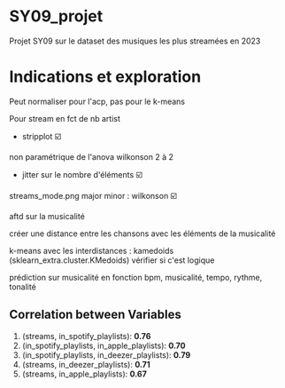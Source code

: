 # SY09_projet

Projet SY09 sur le dataset des musiques les plus streamées en 2023 


# Indications et exploration 
Peut normaliser pour l'acp, pas pour le k-means


Pour stream en fct de nb artist
- stripplot :ballot_box_with_check:

non paramétrique de l'anova wilkonson 2 à 2

- jitter sur le nombre d'éléments :ballot_box_with_check:

streams_mode.png major minor : wilkonson :ballot_box_with_check:

aftd sur la musicalité

créer une distance entre les chansons avec les éléments de la musicalité

k-means avec les interdistances : kamedoids (sklearn_extra.cluster.KMedoids)
vérifier si c'est logique

prédiction sur musicalité en fonction bpm, musicalité, tempo, rythme, tonalité

## Correlation between Variables ##

1. (streams, in_spotify_playlists): **0.76**
2. (in_spotify_playlists, in_apple_playlists): **0.70**
3. (in_spotify_playlists, in_deezer_playlists): **0.79**
4. (streams, in_deezer_playlists): **0.71**
5. (streams, in_apple_playlists): **0.67**


